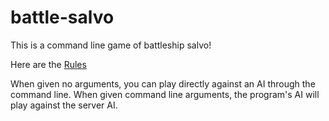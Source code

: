 # battle-salvo
This is a command line game of battleship salvo!

Here are the [Rules](https://www.ultraboardgames.com/battleship/salvo-rules.php)

When given no arguments, you can play directly against an AI through the command line.
When given command line arguments, the program's AI will play against the server AI.

